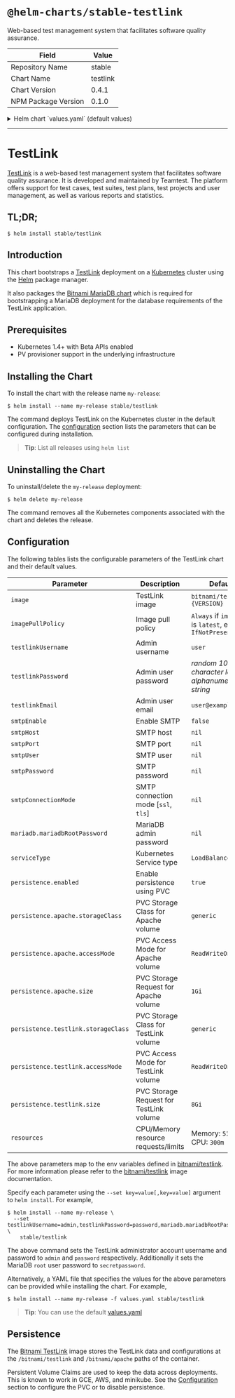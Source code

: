 # `@helm-charts/stable-testlink`

Web-based test management system that facilitates software quality assurance.

| Field               | Value    |
| ------------------- | -------- |
| Repository Name     | stable   |
| Chart Name          | testlink |
| Chart Version       | 0.4.1    |
| NPM Package Version | 0.1.0    |

<details>

<summary>Helm chart `values.yaml` (default values)</summary>

```yaml
## Bitnami TestLink image version
## ref: https://hub.docker.com/r/bitnami/testlink/tags/
##
image: bitnami/testlink:1.9.14-r4

## Specify a imagePullPolicy
## Defaults to 'Always' if image tag is 'latest', else set to 'IfNotPresent'
## ref: http://kubernetes.io/docs/user-guide/images/#pre-pulling-images
##
# imagePullPolicy:

## Admin username
## ref: https://github.com/bitnami/bitnami-docker-testlink#environment-variables
##
testlinkUsername: user

## Admin user password
## Defaults to a random 10-character alphanumeric string if not set
## ref: https://github.com/bitnami/bitnami-docker-testlink#environment-variables
##
# testlinkPassword:

## Admin user email
## ref: https://github.com/bitnami/bitnami-docker-testlink#environment-variables
##
testlinkEmail: user@example.com

## Default Language
## ref: https://github.com/bitnami/bitnami-docker-testlink#environment-variables
##
testlinkLanguage: en_US

## SMTP mail delivery configuration
## ref: https://github.com/bitnami/bitnami-docker-testlink#smtp-configuration
##
# smtpEnable: true
# smtpHost: smtp.example.com
# smtpPort: 587
# smtpUser: mailer@example.com
# smtpPassword: mailerpassword
# smtpConnectionMode: tls

##
## MariaDB chart configuration
##
mariadb:
  ## MariaDB admin password
  ## ref: https://github.com/bitnami/bitnami-docker-mariadb/blob/master/README.md#setting-the-root-password-on-first-run
  ##
  # mariadbRootPassword:

  ## Enable persistence using Persistent Volume Claims
  ## ref: http://kubernetes.io/docs/user-guide/persistent-volumes/
  ##
  persistence:
    enabled: true
    storageClass: generic
    accessMode: ReadWriteOnce
    size: 8Gi

## Kubernetes configuration
## For minikube, set this to NodePort, elsewhere use LoadBalancer
##
serviceType: LoadBalancer

## Enable persistence using Persistent Volume Claims
## ref: http://kubernetes.io/docs/user-guide/persistent-volumes/
##
persistence:
  enabled: true
  apache:
    storageClass: generic
    accessMode: ReadWriteOnce
    size: 1Gi
  testlink:
    storageClass: generic
    accessMode: ReadWriteOnce
    size: 8Gi

## Configure resource requests and limits
## ref: http://kubernetes.io/docs/user-guide/compute-resources/
##
resources:
  requests:
    memory: 512Mi
    cpu: 300m
```

</details>

---

# TestLink

[TestLink](http://www.testlink.org) is a web-based test management system that facilitates software quality assurance. It is developed and maintained by Teamtest. The platform offers support for test cases, test suites, test plans, test projects and user management, as well as various reports and statistics.

## TL;DR;

```console
$ helm install stable/testlink
```

## Introduction

This chart bootstraps a [TestLink](https://github.com/bitnami/bitnami-docker-testlink) deployment on a [Kubernetes](http://kubernetes.io) cluster using the [Helm](https://helm.sh) package manager.

It also packages the [Bitnami MariaDB chart](https://github.com/kubernetes/charts/tree/master/stable/mariadb) which is required for bootstrapping a MariaDB deployment for the database requirements of the TestLink application.

## Prerequisites

- Kubernetes 1.4+ with Beta APIs enabled
- PV provisioner support in the underlying infrastructure

## Installing the Chart

To install the chart with the release name `my-release`:

```console
$ helm install --name my-release stable/testlink
```

The command deploys TestLink on the Kubernetes cluster in the default configuration. The [configuration](#configuration) section lists the parameters that can be configured during installation.

> **Tip**: List all releases using `helm list`

## Uninstalling the Chart

To uninstall/delete the `my-release` deployment:

```console
$ helm delete my-release
```

The command removes all the Kubernetes components associated with the chart and deletes the release.

## Configuration

The following tables lists the configurable parameters of the TestLink chart and their default values.

| Parameter                           | Description                             | Default                                                 |
| ----------------------------------- | --------------------------------------- | ------------------------------------------------------- |
| `image`                             | TestLink image                          | `bitnami/testlink:{VERSION}`                            |
| `imagePullPolicy`                   | Image pull policy                       | `Always` if `imageTag` is `latest`, else `IfNotPresent` |
| `testlinkUsername`                  | Admin username                          | `user`                                                  |
| `testlinkPassword`                  | Admin user password                     | _random 10 character long alphanumeric string_          |
| `testlinkEmail`                     | Admin user email                        | `user@example.com`                                      |
| `smtpEnable`                        | Enable SMTP                             | `false`                                                 |
| `smtpHost`                          | SMTP host                               | `nil`                                                   |
| `smtpPort`                          | SMTP port                               | `nil`                                                   |
| `smtpUser`                          | SMTP user                               | `nil`                                                   |
| `smtpPassword`                      | SMTP password                           | `nil`                                                   |
| `smtpConnectionMode`                | SMTP connection mode [`ssl`, `tls`]     | `nil`                                                   |
| `mariadb.mariadbRootPassword`       | MariaDB admin password                  | `nil`                                                   |
| `serviceType`                       | Kubernetes Service type                 | `LoadBalancer`                                          |
| `persistence.enabled`               | Enable persistence using PVC            | `true`                                                  |
| `persistence.apache.storageClass`   | PVC Storage Class for Apache volume     | `generic`                                               |
| `persistence.apache.accessMode`     | PVC Access Mode for Apache volume       | `ReadWriteOnce`                                         |
| `persistence.apache.size`           | PVC Storage Request for Apache volume   | `1Gi`                                                   |
| `persistence.testlink.storageClass` | PVC Storage Class for TestLink volume   | `generic`                                               |
| `persistence.testlink.accessMode`   | PVC Access Mode for TestLink volume     | `ReadWriteOnce`                                         |
| `persistence.testlink.size`         | PVC Storage Request for TestLink volume | `8Gi`                                                   |
| `resources`                         | CPU/Memory resource requests/limits     | Memory: `512Mi`, CPU: `300m`                            |

The above parameters map to the env variables defined in [bitnami/testlink](http://github.com/bitnami/bitnami-docker-testlink). For more information please refer to the [bitnami/testlink](http://github.com/bitnami/bitnami-docker-testlink) image documentation.

Specify each parameter using the `--set key=value[,key=value]` argument to `helm install`. For example,

```console
$ helm install --name my-release \
  --set testlinkUsername=admin,testlinkPassword=password,mariadb.mariadbRootPassword=secretpassword \
    stable/testlink
```

The above command sets the TestLink administrator account username and password to `admin` and `password` respectively. Additionally it sets the MariaDB `root` user password to `secretpassword`.

Alternatively, a YAML file that specifies the values for the above parameters can be provided while installing the chart. For example,

```console
$ helm install --name my-release -f values.yaml stable/testlink
```

> **Tip**: You can use the default [values.yaml](values.yaml)

## Persistence

The [Bitnami TestLink](https://github.com/bitnami/bitnami-docker-testlink) image stores the TestLink data and configurations at the `/bitnami/testlink` and `/bitnami/apache` paths of the container.

Persistent Volume Claims are used to keep the data across deployments. This is known to work in GCE, AWS, and minikube.
See the [Configuration](#configuration) section to configure the PVC or to disable persistence.

